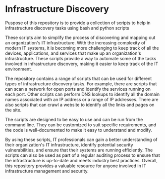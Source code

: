# Infrastructure Discovery

Puspose of this repository is to provide a collection of scripts to help in infrastructure discovery tasks using bash and python scripts 

These scripts aim to simplify the process of discovering and mapping out an organization's IT infrastructure. With the increasing complexity of modern IT systems, it is becoming more challenging to keep track of all the devices, applications, and services that make up an organization's infrastructure. These scripts provide a way to automate some of the tasks involved in infrastructure discovery, making it easier to keep track of the IT environment.

The repository contains a range of scripts that can be used for different types of infrastructure discovery tasks. For example, there are scripts that can scan a network for open ports and identify the services running on each port. Other scripts can perform DNS lookups to identify all the domain names associated with an IP address or a range of IP addresses. There are also scripts that can crawl a website to identify all the links and pages on the site.

The scripts are designed to be easy to use and can be run from the command line. They can be customized to suit specific requirements, and the code is well-documented to make it easy to understand and modify.

By using these scripts, IT professionals can gain a better understanding of their organization's IT infrastructure, identify potential security vulnerabilities, and ensure that their systems are running efficiently. The scripts can also be used as part of a regular auditing process to ensure that the infrastructure is up-to-date and meets industry best practices. Overall, this repository provides a valuable resource for anyone involved in IT infrastructure management and security.